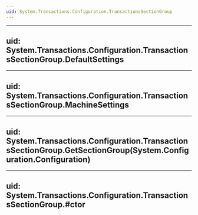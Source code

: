```yaml
---
uid: System.Transactions.Configuration.TransactionsSectionGroup
---
```


---
uid: System.Transactions.Configuration.TransactionsSectionGroup.DefaultSettings
---

---
uid: System.Transactions.Configuration.TransactionsSectionGroup.MachineSettings
---

---
uid: System.Transactions.Configuration.TransactionsSectionGroup.GetSectionGroup(System.Configuration.Configuration)
---

---
uid: System.Transactions.Configuration.TransactionsSectionGroup.#ctor
---
